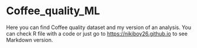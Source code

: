# Coffee_quality_ML
Here you can find Coffee quality dataset and my version of an analysis. 
You can check R file with a code or just go to https://nikiboy26.github.io to see Markdown version. 
